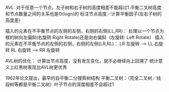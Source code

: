 AVL:
对于任意一个节点，左子树和右子树的高度相差不能超过1
平衡二叉树高度和节点数量之间的关系也是O(logn)的
标注节点高度／计算平衡因子(左右子树的高度差)

插入的元素在不平衡节点的左侧的左侧，右侧的右侧(LL,RR)：
处理以一个节点为根的树向左偏斜(右旋转:Right Rotate)还是向右偏斜（左旋转: Left Rotate）
插入的元素在不平衡节点的左侧的右侧，右侧的左侧(LR,RL)：
LR 左旋转 --> LL 右旋转
RL 右旋转 --> RR 左旋转

AVL树的优化：
计算出节点高度，没有发生变化，就不必继续向上回溯了
统计意义上红黑树表现比AVL树更优秀

1962年论文提出，最早的自平衡二分搜索树结构
平衡二叉树：（完全二叉树／线段树等都是平衡二叉树）叶子节点的深度相差不会超过1